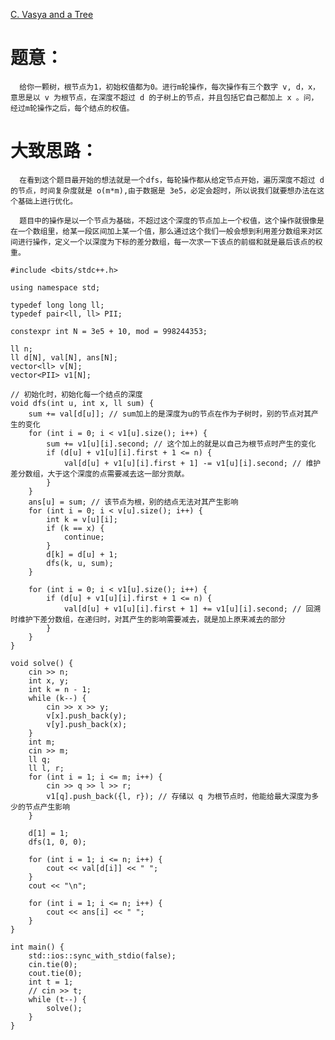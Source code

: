 [C. Vasya and a Tree](https://codeforces.com/group/L9GOcnr1dm/contest/481917/problem/C)

# 题意：
      给你一颗树，根节点为1，初始权值都为0。进行m轮操作，每次操作有三个数字 v, d，x，意思是以 v 为根节点，在深度不超过 d 的子树上的节点，并且包括它自己都加上 x 。问，经过m轮操作之后，每个结点的权值。

# 大致思路：
      在看到这个题目最开始的想法就是一个dfs，每轮操作都从给定节点开始，遍历深度不超过 d 的节点，时间复杂度就是 o(m*m),由于数据是 3e5，必定会超时，所以说我们就要想办法在这个基础上进行优化。

      题目中的操作是以一个节点为基础，不超过这个深度的节点加上一个权值，这个操作就很像是在一个数组里，给某一段区间加上某一个值，那么通过这个我们一般会想到利用差分数组来对区间进行操作，定义一个以深度为下标的差分数组，每一次求一下该点的前缀和就是最后该点的权重。

```
#include <bits/stdc++.h>

using namespace std;

typedef long long ll;
typedef pair<ll, ll> PII;

constexpr int N = 3e5 + 10, mod = 998244353;

ll n;
ll d[N], val[N], ans[N];
vector<ll> v[N];
vector<PII> v1[N];

// 初始化时，初始化每一个结点的深度
void dfs(int u, int x, ll sum) {
    sum += val[d[u]]; // sum加上的是深度为u的节点在作为子树时，别的节点对其产生的变化
    for (int i = 0; i < v1[u].size(); i++) {
        sum += v1[u][i].second; // 这个加上的就是以自己为根节点时产生的变化
        if (d[u] + v1[u][i].first + 1 <= n) {
            val[d[u] + v1[u][i].first + 1] -= v1[u][i].second; // 维护差分数组，大于这个深度的点需要减去这一部分贡献。
        }
    }
    ans[u] = sum; // 该节点为根，别的结点无法对其产生影响
    for (int i = 0; i < v[u].size(); i++) {
        int k = v[u][i];
        if (k == x) {
            continue;
        }
        d[k] = d[u] + 1;
        dfs(k, u, sum);
    }

    for (int i = 0; i < v1[u].size(); i++) {
        if (d[u] + v1[u][i].first + 1 <= n) {
            val[d[u] + v1[u][i].first + 1] += v1[u][i].second; // 回溯时维护下差分数组，在递归时，对其产生的影响需要减去，就是加上原来减去的部分
        }
    }
}

void solve() {
    cin >> n;
    int x, y;
    int k = n - 1;
    while (k--) {
        cin >> x >> y;
        v[x].push_back(y);
        v[y].push_back(x);
    }
    int m;
    cin >> m;
    ll q;
    ll l, r;
    for (int i = 1; i <= m; i++) {
        cin >> q >> l >> r;
        v1[q].push_back({l, r}); // 存储以 q 为根节点时，他能给最大深度为多少的节点产生影响
    }

    d[1] = 1;
    dfs(1, 0, 0);

    for (int i = 1; i <= n; i++) {
        cout << val[d[i]] << " ";
    }
    cout << "\n";

    for (int i = 1; i <= n; i++) {
        cout << ans[i] << " ";
    }
}

int main() {
    std::ios::sync_with_stdio(false);
    cin.tie(0);
    cout.tie(0);
    int t = 1;
    // cin >> t;
    while (t--) {
        solve();
    }
}
```